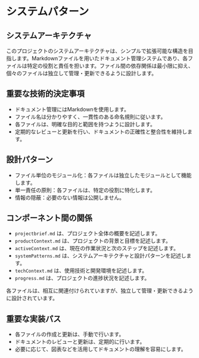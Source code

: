 # システムパターン

## システムアーキテクチャ

このプロジェクトのシステムアーキテクチャは、シンプルで拡張可能な構造を目指します。Markdownファイルを用いたドキュメント管理システムであり、各ファイルは特定の役割と責任を担います。ファイル間の依存関係は最小限に抑え、個々のファイルは独立して管理・更新できるように設計します。

## 重要な技術的決定事項

- ドキュメント管理にはMarkdownを使用します。
- ファイル名は分かりやすく、一貫性のある命名規則に従います。
- 各ファイルは、明確な目的と範囲を持つように設計します。
- 定期的なレビューと更新を行い、ドキュメントの正確性と整合性を維持します。

## 設計パターン

- ファイル単位のモジュール化：各ファイルは独立したモジュールとして機能します。
- 単一責任の原則：各ファイルは、特定の役割に特化します。
- 情報の隠蔽：必要のない情報は公開しません。

## コンポーネント間の関係

- `projectbrief.md` は、プロジェクト全体の概要を記述します。
- `productContext.md` は、プロジェクトの背景と目標を記述します。
- `activeContext.md` は、現在の作業状況と次のステップを記述します。
- `systemPatterns.md` は、システムアーキテクチャと設計パターンを記述します。
- `techContext.md` は、使用技術と開発環境を記述します。
- `progress.md` は、プロジェクトの進捗状況を記述します。

各ファイルは、相互に関連付けられていますが、独立して管理・更新できるように設計されています。

## 重要な実装パス

- 各ファイルの作成と更新は、手動で行います。
- ドキュメントのレビューと更新は、定期的に行います。
- 必要に応じて、図表などを活用してドキュメントの理解を容易にします。
